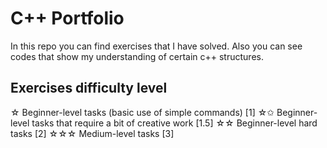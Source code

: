 # C++ Portfolio
In this repo you can find exercises that I have solved. Also you can see codes that show my understanding of certain c++ structures.
## Exercises difficulty level
☆ Beginner-level tasks (basic use of simple commands) [1]
☆✩ Beginner-level tasks that require a bit of creative work [1.5]
☆☆ Beginner-level hard tasks [2]
☆☆☆ Medium-level tasks [3]
